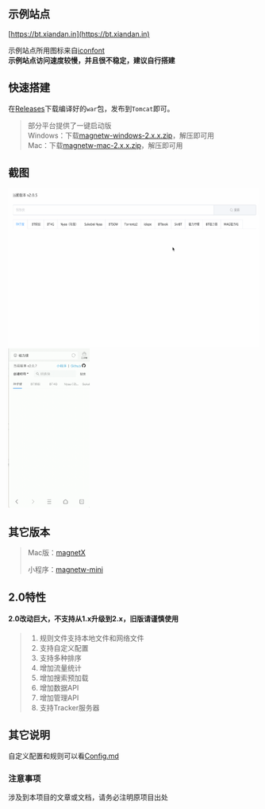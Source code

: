 ## 示例站点
[https://bt.xiandan.in](https://bt.xiandan.in)

示例站点所用图标来自[iconfont](https://www.iconfont.cn)  
__示例站点访问速度较慢，并且很不稳定，建议自行搭建__  

## 快速搭建
在[Releases](https://github.com/dengyuhan/magnetW/releases)下载编译好的`war`包，发布到`Tomcat`即可。

>部分平台提供了一键启动版  
>Windows：下载[magnetw-windows-2.x.x.zip](https://github.com/dengyuhan/magnetW/releases)，解压即可用  
>Mac：下载[magnetw-mac-2.x.x.zip](https://github.com/dengyuhan/magnetW/releases)，解压即可用

## 截图
<img src="screenshots/5.gif" height="320"/>
<img src="screenshots/9.gif" height ="320"/>

## 其它版本
> Mac版：[magnetX](https://github.com/youusername/magnetX)
> 
> 小程序：[magnetw-mini](https://github.com/dengyuhan/magnetw-mini)

## 2.0特性
#### 2.0改动巨大，不支持从1.x升级到2.x，旧版请谨慎使用
>1. 规则文件支持本地文件和网络文件
>2. 支持自定义配置
>3. 支持多种排序
>4. 增加流量统计
>5. 增加搜索预加载
>6. 增加数据API
>7. 增加管理API
>8. 支持Tracker服务器

## 其它说明
自定义配置和规则可以看[Config.md](Config.md)

### 注意事项
涉及到本项目的文章或文档，请务必注明原项目出处
